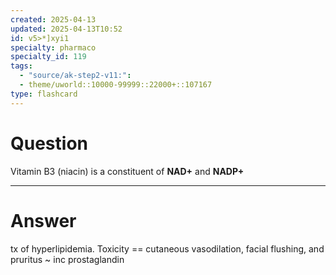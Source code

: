 ```yaml
---
created: 2025-04-13
updated: 2025-04-13T10:52
id: v5>*]xyi1
specialty: pharmaco
specialty_id: 119
tags:
  - "source/ak-step2-v11:": 
  - theme/uworld::10000-99999::22000+::107167
type: flashcard
---
```


# Question
Vitamin B3 (niacin) is a constituent of **NAD+** and **NADP+**

---

# Answer
tx of hyperlipidemia. Toxicity == cutaneous vasodilation, facial flushing, and pruritus ~ inc prostaglandin